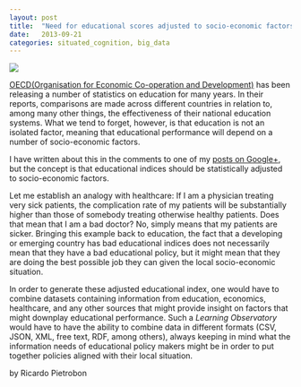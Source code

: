 ```yaml
---
layout: post
title:  "Need for educational scores adjusted to socio-economic factors"
date:   2013-09-21
categories: situated_cognition, big_data
---
```


![](https://lh3.googleusercontent.com/-0IcrIVRSBlc/UjZmrIMKgHI/AAAAAAAA33g/omCU3nWv_r0/w1000-h680-no/fractal.png)

[OECD(Organisation for Economic Co-operation and Development)](http://www.oecd.org/) has been releasing a number of statistics on education for many years. In their reports, comparisons are made across different countries in relation to, among many other things, the effectiveness of their national education systems. What we tend to forget, however, is that education is not an isolated factor, meaning that educational performance will depend on a number of socio-economic factors. 

I have written about this in the comments to one of my [posts on Google+](https://plus.google.com/106268032364497388036/posts/59orarBgrRP), but the concept is that educational indices should be statistically adjusted to socio-economic factors. 

Let me establish an analogy with healthcare: If I am a physician treating very sick patients, the complication rate of my patients will be substantially higher than those of somebody treating otherwise healthy patients. Does that mean that I am a bad doctor? No, simply means that my patients are sicker. Bringing this example back to education, the fact that a developing or emerging country has bad educational indices does not necessarily mean that they have a bad educational policy, but it might mean that they are doing the best possible job they can given the local socio-economic situation. 

In order to generate these adjusted educational index, one would have to combine datasets containing information from education, economics, healthcare, and any other sources that might provide insight on factors that might downplay educational performance. Such a *Learning Observatory* would have to have the ability to combine data in different formats (CSV, JSON, XML, free text, RDF, among others), always keeping in mind what the information needs of educational policy makers might be in order to put together policies aligned with their local situation.

by Ricardo Pietrobon
